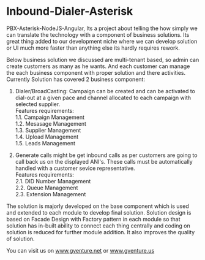 # Inbound-Dialer-Asterisk
PBX-Asterisk-NodeJS-Angular, Its a project about telling the how simply we can translate the technology with a component of business solutions. Its great thing added to our development niche where we can develop solution or UI much more faster than anything else its hardly requires rework. 

Below business solution we discussed are multi-tenant based, so admin can create customers as many as he wants. And each customer can manage the each business component with proper solution and there activities.
Currently Solution has covered 2 business component:<br/>
1. Dialer/BroadCasting: Campaign can be created and can be activated to dial-out at a given pace and channel allocated to each campaign with selected supplier.<br/>
Features requirements:<br/>
1.1. Campaign Management<br/>
1.2. Mesasage Management<br/>
1.3. Supplier Management<br/>
1.4. Upload Management<br/>
1.5. Leads Management<br/>

2. Generate calls might be get inbound calls as per customers are going to call back us on the displayed ANI's. These calls must be automatically handled with a customer sevice representative.<br/>
Features requirements:<br/>
2.1. DID Number Management<br/>
2.2. Queue Management<br/>
2.3. Extension Management<br/>

The solution is majorly developed on the base component which is used and extended to each module to develop final solution. Solution design is based on Facade Design with Factory pattern in each module so that solution has in-built ability to connect each thing centrally and coding on solution is reduced for further module addition. It also improves the quality of solution.<br/>

You can visit us on www.gventure.net or www.gventure.us
